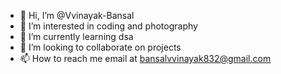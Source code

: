 - 👋 Hi, I’m @Vvinayak-Bansal
- 👀 I’m interested in coding and photography
- 🌱 I’m currently learning dsa
- 💞️ I’m looking to collaborate on projects
- 📫 How to reach me email at bansalvvinayak832@gmail.com

<!---
Vvinayak-Bansal/Vvinayak-Bansal is a ✨ special ✨ repository because its `README.md` (this file) appears on your GitHub profile.
You can click the Preview link to take a look at your changes.
--->
